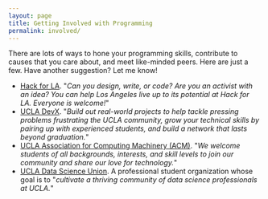 ```yaml
---
layout: page
title: Getting Involved with Programming
permalink: involved/
---
```


There are lots of ways to hone your programming skills, contribute to causes that you care about, and meet like-minded peers. Here are just a few. Have another suggestion? Let me know!

- [Hack for LA](https://www.hackforla.org/). "*Can you design, write, or code? Are you an activist with an idea? You can help Los Angeles live up to its potential at Hack for LA. Everyone is welcome!*"
- [UCLA DevX](https://ucladevx.com/). "*Build out real-world projects to help tackle pressing problems frustrating the UCLA community, grow your technical skills by pairing up with experienced students, and build a network that lasts beyond graduation.*"
- [UCLA Association for Computing Machinery (ACM)](https://www.uclaacm.com/). "*We welcome students of all backgrounds, interests, and skill levels to join our community and share our love for technology.*"
- [UCLA Data Science Union](https://datascienceunion.com/index.html). A professional student organization whose goal is to "*cultivate a thriving community of data science professionals at UCLA.*"

